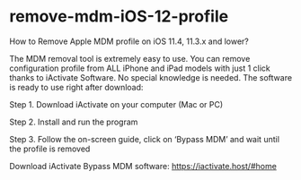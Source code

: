 # remove-mdm-iOS-12-profile

How to Remove Apple MDM profile on iOS 11.4, 11.3.x and lower?

The MDM removal tool is extremely easy to use. You can remove configuration profile from ALL iPhone and iPad models with just 1 click thanks to iActivate Software. No special knowledge is needed. The software is ready to use right after download:

Step 1. Download iActivate on your computer (Mac or PC)

Step 2. Install and run the program

Step 3. Follow the on-screen guide, click on ‘Bypass MDM’ and wait until the profile is removed

Download iActivate Bypass MDM software: https://iactivate.host/#home











